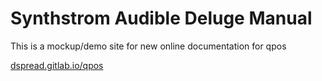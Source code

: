 # Synthstrom Audible Deluge Manual

This is a mockup/demo site for new online documentation for qpos   

[dspread.gitlab.io/qpos](https://dspread.gitlab.io/qpos)
